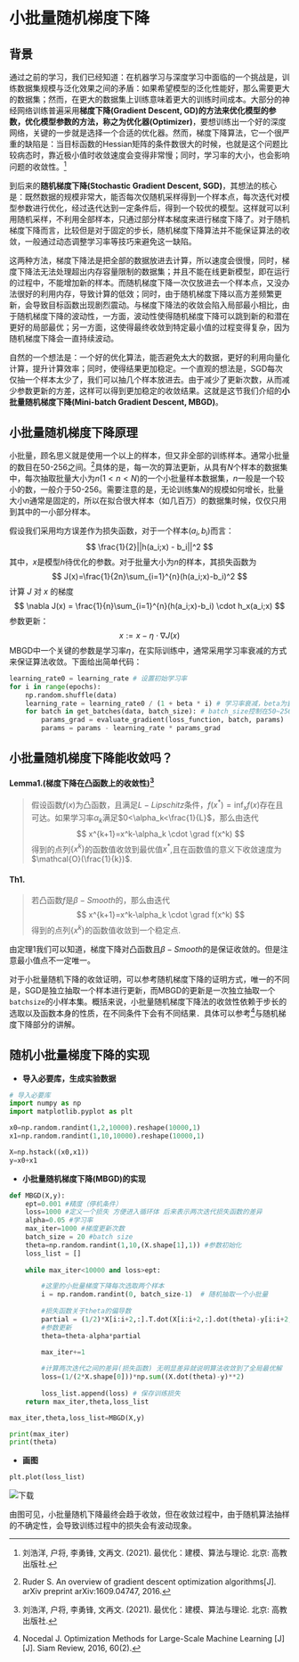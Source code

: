 # 小批量随机梯度下降

## 背景

通过之前的学习，我们已经知道：在机器学习与深度学习中面临的一个挑战是，训练数据集规模与泛化效果之间的矛盾：如果希望模型的泛化性能好，那么需要更大的数据集；然而，在更大的数据集上训练意味着更大的训练时间成本。大部分的神经网络训练普遍采用**梯度下降(Gradient Descent, GD)**的方法来优化模型的参数，优化模型参数的方法，称之为**优化器(Optimizer)**，要想训练出一个好的深度网络，关键的一步就是选择一个合适的优化器。然而，梯度下降算法，它一个很严重的缺陷是：当目标函数的Hessian矩阵的条件数很大的时候，也就是这个问题比较病态时，靠近极小值时收敛速度会变得非常慢；同时，学习率的大小，也会影响问题的收敛性。[^1]

到后来的**随机梯度下降(Stochastic Gradient Descent, SGD)**，其想法的核心是：既然数据的规模非常大，能否每次仅随机采样得到一个样本点，每次迭代对模型参数进行优化，经过迭代达到一定条件后，得到一个较优的模型。这样就可以利用随机采样，不利用全部样本，只通过部分样本梯度来进行梯度下降了。对于随机梯度下降而言，比较但是对于固定的步长，随机梯度下降算法并不能保证算法的收敛，一般通过动态调整学习率等技巧来避免这一缺陷。

这两种方法，梯度下降法是把全部的数据放进去计算，所以速度会很慢，同时，梯度下降法无法处理超出内存容量限制的数据集；并且不能在线更新模型，即在运行的过程中，不能增加新的样本。而随机梯度下降一次仅放进去一个样本点，又没办法很好的利用内存，导致计算的低效；同时，由于随机梯度下降以高方差频繁更新，会导致目标函数出现剧烈震动。与梯度下降法的收敛会陷入局部最小相比，由于随机梯度下降的波动性，一方面，波动性使得随机梯度下降可以跳到新的和潜在更好的局部最优；另一方面，这使得最终收敛到特定最小值的过程变得复杂，因为随机梯度下降会一直持续波动。

自然的一个想法是：一个好的优化算法，能否避免太大的数据，更好的利用向量化计算，提升计算效率；同时，使得结果更加稳定。一个直观的想法是，SGD每次仅抽一个样本太少了，我们可以抽几个样本放进去。由于减少了更新次数，从而减少参数更新的方差，这样可以得到更加稳定的收敛结果。这就是这节我们介绍的**小批量随机梯度下降(Mini-batch Gradient Descent, MBGD)**。

## 小批量随机梯度下降原理

小批量，顾名思义就是使用一个以上的样本，但又非全部的训练样本。通常小批量的数目在50-256之间。[^2]具体的是，每一次的算法更新，从具有$N$个样本的数据集中，每次抽取批量大小为$n(1 < n < N)$的一个小批量样本数据集，$n$一般是一个较小的数，一般介于50-256。需要注意的是，无论训练集$N$的规模如何增长，批量大小$n$通常是固定的，所以在拟合很大样本（如几百万）的数据集时候，仅仅只用到其中的一小部分样本。

假设我们采用均方误差作为损失函数，对于一个样本$(a_i,b_i)$而言：
$$
\frac{1}{2}||h(a_i;x) - b_i||^2
$$
其中，$x$是模型$h$待优化的参数。对于批量大小为$n$的样本，其损失函数为
$$
J(x)=\frac{1}{2n}\sum_{i=1}^{n}(h(a_i;x)-b_i)^2
$$
计算 $J$ 对 $x$ 的梯度
$$
\nabla J(x) = \frac{1}{n}\sum_{i=1}^{n}(h(a_i;x)-b_i) \cdot h_x(a_i;x)
$$
参数更新：
$$
x := x - \eta \cdot \nabla J(x)
$$
MBGD中一个关键的参数是学习率$\eta$，在实际训练中，通常采用学习率衰减的方式来保证算法收敛。下面给出简单代码：

```python
learning_rate0 = learning_rate # 设置初始学习率
for i in range(epochs):
    np.random.shuffle(data)
    learning_rate = learning_rate0 / (1 + beta * i) # 学习率衰减，beta为衰减率
    for batch in get_batches(data, batch_size): # batch_size控制在50~256
        params_grad = evaluate_gradient(loss_function, batch, params)
        params = params - learning_rate * params_grad
```

## 小批量随机梯度下降能收敛吗？

#### Lemma1.(梯度下降在凸函数上的收敛性)[^1]

> 假设函数$f(x)$为凸函数，且满足$L-Lipschitz$条件，$f(x^*)=\inf_{x} f(x)$存在且可达。如果学习率$\alpha_k$满足$0<\alpha_k<\frac{1}{L}$，那么由迭代
> $$
> x^{k+1}=x^k-\alpha_k \cdot \grad f(x^k)
> $$
> 得到的点列$\{x^k\}$的函数值收敛到最优值$x^*$,且在函数值的意义下收敛速度为$\mathcal{O}(\frac{1}{k})$.

#### Th1.

> 若凸函数$f$是$\beta-Smooth$的，那么由迭代
> $$
> x^{k+1}=x^k-\alpha_k \cdot \grad f(x^k)
> $$
> 得到的点列$\{x^k\}$的函数值收敛到一个稳定点.

由定理1我们可以知道，梯度下降对凸函数且$\beta-Smooth$的是保证收敛的。但是注意最小值点不一定唯一。

对于小批量随机下降的收敛证明，可以参考随机梯度下降的证明方式，唯一的不同是，SGD是独立抽取一个样本进行更新，而MBGD的更新是一次独立抽取一个```batchsize```的小样本集。概括来说，小批量随机梯度下降法的收敛性依赖于步长的选取以及函数本身的性质，在不同条件下会有不同结果．具体可以参考[^3]与随机梯度下降部分的讲解。

## 随机小批量梯度下降的实现

- **导入必要库，生成实验数据**

```python
# 导入必要库
import numpy as np
import matplotlib.pyplot as plt

x0=np.random.randint(1,2,10000).reshape(10000,1) 
x1=np.random.randint(1,10,10000).reshape(10000,1)

X=np.hstack((x0,x1))
y=x0+x1
```

- **小批量随机梯度下降(MBGD)的实现** 

```python
def MBGD(X,y):
    ept=0.001 #精度（停机条件）
    loss=1000 #定义一个损失 方便进入循环体 后来表示两次迭代损失函数的差异
    alpha=0.05 #学习率
    max_iter=1000 #梯度更新次数
    batch_size = 20 #batch size
    theta=np.random.randint(1,10,(X.shape[1],1)) #参数初始化
    loss_list = []
    
    while max_iter<10000 and loss>ept:

        #这里的小批量梯度下降每次选取两个样本
        i = np.random.randint(0, batch_size-1)  # 随机抽取一个小批量
		
        #损失函数关于theta的偏导数 
        partial = (1/2)*X[i:i+2,:].T.dot(X[i:i+2,:].dot(theta)-y[i:i+2,:]) 		   
        #参数更新
        theta=theta-alpha*partial

        max_iter+=1
        
        #计算两次迭代之间的差异(损失函数) 无明显差异就说明算法收敛到了全局最优解
        loss=(1/(2*X.shape[0]))*np.sum((X.dot(theta)-y)**2) 
        
        loss_list.append(loss) # 保存训练损失	
    return max_iter,theta,loss_list

max_iter,theta,loss_list=MBGD(X,y)

print(max_iter)
print(theta)
```

- **画图**

```python
plt.plot(loss_list)
```

![下载](https://gitee.com/amihua/picgo/raw/master/%E4%B8%8B%E8%BD%BD.png)

由图可见，小批量随机下降最终会趋于收敛，但在收敛过程中，由于随机算法抽样的不确定性，会导致训练过程中的损失会有波动现象。

[^1]: 刘浩洋, 户将, 李勇锋, 文再文. (2021). 最优化：建模、算法与理论. 北京: 高教出版社.
[^2]:Ruder S. An overview of gradient descent optimization algorithms[J]. arXiv preprint arXiv:1609.04747, 2016.
[^3 ]:Nocedal J. Optimization Methods for Large-Scale Machine Learning [J][J]. Siam Review, 2016, 60(2).
